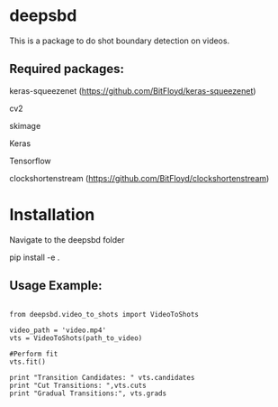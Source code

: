 # deepsbd
This is a package to do shot boundary detection on videos. 

Required packages:
------------------
keras-squeezenet (https://github.com/BitFloyd/keras-squeezenet)

cv2

skimage

Keras

Tensorflow

clockshortenstream (https://github.com/BitFloyd/clockshortenstream)


**Installation**
===================
Navigate to the deepsbd folder


pip install -e .

Usage Example:
------------------

```

from deepsbd.video_to_shots import VideoToShots

video_path = 'video.mp4'
vts = VideoToShots(path_to_video)

#Perform fit
vts.fit()

print "Transition Candidates: " vts.candidates
print "Cut Transitions: ",vts.cuts
print "Gradual Transitions:", vts.grads

```

